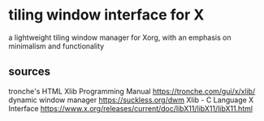 # tiling window interface for X

a lightweight tiling window manager for Xorg, with an emphasis on minimalism and functionality

## sources

tronche's HTML Xlib Programming Manual https://tronche.com/gui/x/xlib/
dynamic window manager https://suckless.org/dwm
Xlib - C Language X Interface https://www.x.org/releases/current/doc/libX11/libX11/libX11.html
